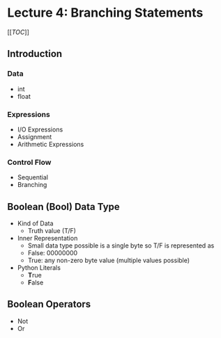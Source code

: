 # Lecture 4: Branching Statements

[[_TOC_]]

## Introduction

### Data 
- int
- float

### Expressions
- I/O Expressions
- Assignment
- Arithmetic Expressions

### Control Flow
- Sequential
- Branching

## Boolean (Bool) Data Type

- Kind of Data
    - Truth value (T/F)
- Inner Representation
    - Small data type possible is a single byte so T/F is represented as
    - False: 00000000
    - True: any non-zero byte value (multiple values possible)
- Python Literals
    - **T**rue
    - **F**alse

## Boolean Operators

- Not
- Or
